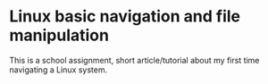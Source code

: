 # Linux basic navigation and file manipulation

This is a school assignment, short article/tutorial about my first time navigating a Linux system.
